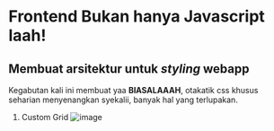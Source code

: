 # Frontend Bukan hanya Javascript laah!

## Membuat arsitektur untuk _styling_ webapp

Kegabutan kali ini membuat yaa **BIASALAAAH**, otakatik css khusus seharian menyenangkan syekalii, banyak hal yang terlupakan.

1. Custom Grid
![image](https://user-images.githubusercontent.com/43085583/109796616-f254cd00-7c4a-11eb-815a-58c93f67a4d9.png)
